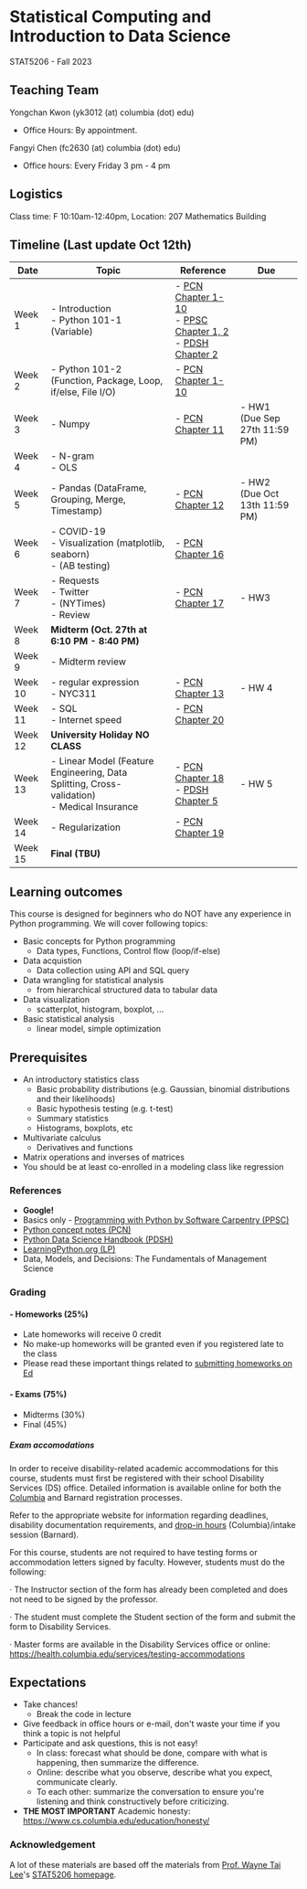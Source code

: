# Statistical Computing and Introduction to Data Science 

STAT5206 - Fall 2023

## Teaching Team
Yongchan Kwon (yk3012 (at) columbia (dot) edu)
  - Office Hours: By appointment. 

Fangyi Chen (fc2630 (at) columbia (dot) edu)
  - Office hours: Every Friday 3 pm - 4 pm

## Logistics
Class time: F 10:10am-12:40pm, Location: 207 Mathematics Building

## Timeline (Last update Oct 12th)

|Date|Topic|Reference|Due|
|---|---|---|---|
|Week 1|- Introduction <br>- Python 101-1 (Variable) |- [PCN Chapter 1-10](https://leewtai.github.io/courses/stat_computing/lectures/learning_python_intro.html) <br>- [PPSC Chapter 1, 2](https://swcarpentry.github.io/python-novice-inflammation/) <br>- [PDSH Chapter 2](https://jakevdp.github.io/PythonDataScienceHandbook/)||
|Week 2|- Python 101-2 (Function, Package, Loop, if/else, File I/O) |- [PCN Chapter 1-10](https://leewtai.github.io/courses/stat_computing/lectures/learning_python_intro.html) ||
|Week 3|- Numpy   |- [PCN Chapter 11](https://leewtai.github.io/courses/stat_computing/lectures/learning_python_intro.html)|- HW1 (Due Sep 27th 11:59 PM) |
|Week 4|- N-gram <br>- OLS | | |
|Week 5|- Pandas (DataFrame, Grouping, Merge, Timestamp) |- [PCN Chapter 12](https://leewtai.github.io/courses/stat_computing/lectures/learning_python_intro.html) |- HW2 (Due Oct 13th 11:59 PM)|
|Week 6|- COVID-19 <br>- Visualization (matplotlib, seaborn) <br>- (AB testing) |- [PCN Chapter 16](https://leewtai.github.io/courses/stat_computing/lectures/learning_python_intro.html)||
|Week 7|- Requests <br>- Twitter <br>- (NYTimes) <br>- Review|- [PCN Chapter 17](https://leewtai.github.io/courses/stat_computing/lectures/learning_python_intro.html)|- HW3|
|Week 8|**Midterm (Oct. 27th at 6:10 PM - 8:40 PM)** |||
|Week 9|- Midterm review |||
|Week 10|- regular expression <br>- NYC311|- [PCN Chapter 13](https://leewtai.github.io/courses/stat_computing/lectures/learning_python_intro.html)|- HW 4 |
|Week 11|- SQL <br>- Internet speed |- [PCN Chapter 20](https://leewtai.github.io/courses/stat_computing/lectures/learning_python_intro.html)||
|Week 12|**University Holiday NO CLASS**|||
|Week 13|- Linear Model (Feature Engineering, Data Splitting, Cross-validation) <br>- Medical Insurance|- [PCN Chapter 18](https://leewtai.github.io/courses/stat_computing/lectures/learning_python_intro.html) <br>- [PDSH Chapter 5](https://jakevdp.github.io/PythonDataScienceHandbook/)|- HW 5 |
|Week 14|- Regularization |- [PCN Chapter 19](https://leewtai.github.io/courses/stat_computing/lectures/learning_python_intro.html)||
|Week 15|**Final (TBU)**|||

## Learning outcomes
This course is designed for beginners who do NOT have any experience in Python programming. We will cover following topics:
- Basic concepts for Python programming
  - Data types, Functions, Control flow (loop/if-else)
- Data acquistion
  - Data collection using API and SQL query
- Data wrangling for statistical analysis
  - from hierarchical structured data to tabular data
- Data visualization
  - scatterplot, histogram, boxplot, ...
- Basic statistical analysis
  - linear model, simple optimization

## Prerequisites
- An introductory statistics class
  - Basic probability distributions (e.g. Gaussian, binomial distributions and their likelihoods)
  - Basic hypothesis testing (e.g. t-test)
  - Summary statistics
  - Histograms, boxplots, etc
- Multivariate calculus
  - Derivatives and functions
- Matrix operations and inverses of matrices
- You should be at least co-enrolled in a modeling class like regression

### References
- **Google!**
- Basics only - [Programming with Python by Software Carpentry (PPSC)](https://swcarpentry.github.io/python-novice-inflammation/)
- [Python concept notes (PCN)](https://leewtai.github.io/courses/stat_computing/lectures/learning_python_intro.html)
- [Python Data Science Handbook (PDSH)](https://jakevdp.github.io/PythonDataScienceHandbook/)
- [LearningPython.org (LP)](https://www.learnpython.org/)
- Data, Models, and Decisions: The Fundamentals of Management Science

### Grading

#### - Homeworks (25%)
- Late homeworks will receive 0 credit
- No make-up homeworks will be granted even if you registered late to the class
- Please read these important things related to [submitting homeworks on Ed](https://leewtai.github.io/courses/stat_computing/ed_hw_faq.html)

#### - Exams (75%)
- Midterms (30%)
- Final (45%)

##### Exam accomodations
In order to receive disability-related academic accommodations for this course, students must first be registered with their school Disability Services (DS) office. Detailed information is available online for both the [Columbia](https://health.columbia.edu/content/disability-services) and Barnard registration processes.

Refer to the appropriate website for information regarding deadlines, disability documentation requirements, and [drop-in hours](https://health.columbia.edu/getting-care/drop-offices/disability-services-drop-hours) (Columbia)/intake session (Barnard).


For this course, students are not required to have testing forms or accommodation letters signed by faculty. However, students must do the following:

·         The Instructor section of the form has already been completed and does not need to be signed by the professor.

·         The student must complete the Student section of the form and submit the form to Disability Services.

·         Master forms are available in the Disability Services office or online: https://health.columbia.edu/services/testing-accommodations


## Expectations
- Take chances!
  - Break the code in lecture
- Give feedback in office hours or e-mail, don't waste your time if you think a topic is not helpful
- Participate and ask questions, this is not easy!
  - In class: forecast what should be done, compare with what is happening, then summarize the difference.
  - Online: describe what you observe, describe what you expect, communicate clearly.
  - To each other: summarize the conversation to ensure you're listening and think constructively before criticizing.
- **THE MOST IMPORTANT** Academic honesty: https://www.cs.columbia.edu/education/honesty/

### Acknowledgement
A lot of these materials are based off the materials from [Prof. Wayne Tai Lee](https://leewtai.github.io/)'s [STAT5206 homepage](https://leewtai.github.io/courses/stat_computing/syllabus_5206.html).




